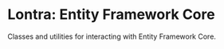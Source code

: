 # Lontra: Entity Framework Core

Classes and utilities for interacting with Entity Framework Core.

